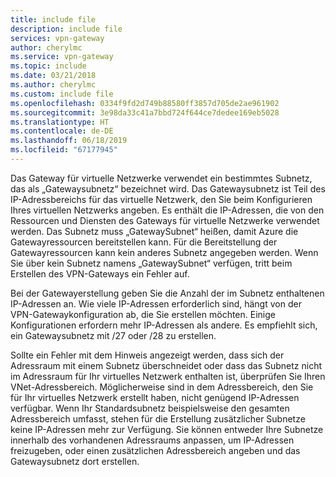 ```yaml
---
title: include file
description: include file
services: vpn-gateway
author: cherylmc
ms.service: vpn-gateway
ms.topic: include
ms.date: 03/21/2018
ms.author: cherylmc
ms.custom: include file
ms.openlocfilehash: 0334f9fd2d749b88580ff3857d705de2ae961902
ms.sourcegitcommit: 3e98da33c41a7bbd724f644ce7dedee169eb5028
ms.translationtype: HT
ms.contentlocale: de-DE
ms.lasthandoff: 06/18/2019
ms.locfileid: "67177945"
---
```

Das Gateway für virtuelle Netzwerke verwendet ein bestimmtes Subnetz, das als „Gatewaysubnetz“ bezeichnet wird. Das Gatewaysubnetz ist Teil des IP-Adressbereichs für das virtuelle Netzwerk, den Sie beim Konfigurieren Ihres virtuellen Netzwerks angeben. Es enthält die IP-Adressen, die von den Ressourcen und Diensten des Gateways für virtuelle Netzwerke verwendet werden. Das Subnetz muss „GatewaySubnet“ heißen, damit Azure die Gatewayressourcen bereitstellen kann. Für die Bereitstellung der Gatewayressourcen kann kein anderes Subnetz angegeben werden. Wenn Sie über kein Subnetz namens „GatewaySubnet“ verfügen, tritt beim Erstellen des VPN-Gateways ein Fehler auf.

Bei der Gatewayerstellung geben Sie die Anzahl der im Subnetz enthaltenen IP-Adressen an. Wie viele IP-Adressen erforderlich sind, hängt von der VPN-Gatewaykonfiguration ab, die Sie erstellen möchten. Einige Konfigurationen erfordern mehr IP-Adressen als andere. Es empfiehlt sich, ein Gatewaysubnetz mit /27 oder /28 zu erstellen.

Sollte ein Fehler mit dem Hinweis angezeigt werden, dass sich der Adressraum mit einem Subnetz überschneidet oder dass das Subnetz nicht im Adressraum für Ihr virtuelles Netzwerk enthalten ist, überprüfen Sie Ihren VNet-Adressbereich. Möglicherweise sind in dem Adressbereich, den Sie für Ihr virtuelles Netzwerk erstellt haben, nicht genügend IP-Adressen verfügbar. Wenn Ihr Standardsubnetz beispielsweise den gesamten Adressbereich umfasst, stehen für die Erstellung zusätzlicher Subnetze keine IP-Adressen mehr zur Verfügung. Sie können entweder Ihre Subnetze innerhalb des vorhandenen Adressraums anpassen, um IP-Adressen freizugeben, oder einen zusätzlichen Adressbereich angeben und das Gatewaysubnetz dort erstellen.
